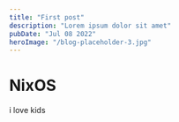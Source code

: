 ```yaml
---
title: "First post"
description: "Lorem ipsum dolor sit amet"
pubDate: "Jul 08 2022"
heroImage: "/blog-placeholder-3.jpg"
---
```


# NixOS

i love kids
